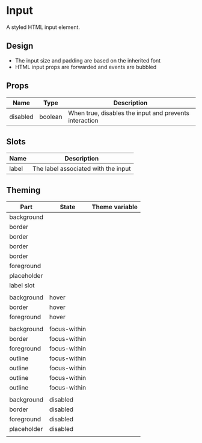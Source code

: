 <script>
    import Example from './InputExample.svelte';
    import ThemePropCard from '../ThemePropCard.svelte';
</script>

# Input

A styled HTML input element.

<Example />

## Design

- The input size and padding are based on the inherited font
- HTML input props are forwarded and events are bubbled

## Props

| Name     | Type    | Description                                            |
| -------- | ------- | ------------------------------------------------------ |
| disabled | boolean | When true, disables the input and prevents interaction |

## Slots

| Name  | Description                         |
| ----- | ----------------------------------- |
| label | The label associated with the input |

## Theming

| Part        | State        | Theme variable                                               |
| ----------- | ------------ | ------------------------------------------------------------ |
| background  |              | <ThemePropCard name='--Input__background-color' />           |
| border      |              | <ThemePropCard name='--Input__border-color' />               |
| border      |              | <ThemePropCard name='--Input__border-radius' />              |
| border      |              | <ThemePropCard name='--Input__border-style' />               |
| border      |              | <ThemePropCard name='--Input__border-width' />               |
| foreground  |              | <ThemePropCard name='--Input__color' />                      |
| placeholder |              | <ThemePropCard name='--Display__color--faint' />             |
| label slot  |              | <ThemePropCard name='--Display__color--subtle' />            |
|             |              |                                                              |
| background  | hover        | <ThemePropCard name='--Input__background-color--hover' />    |
| border      | hover        | <ThemePropCard name='--Input__border-color--hover' />        |
| foreground  | hover        | <ThemePropCard name='--Input__color--hover' />               |
|             |              |                                                              |
| background  | focus-within | <ThemePropCard name='--Input__background-color--focus' />    |
| border      | focus-within | <ThemePropCard name='--Input__border-color--focus' />        |
| foreground  | focus-within | <ThemePropCard name='--Input__color--focus' />               |
| outline     | focus-within | <ThemePropCard name='--Common__outline-color' />             |
| outline     | focus-within | <ThemePropCard name='--Common__outline-offset' />            |
| outline     | focus-within | <ThemePropCard name='--Common__outline-style' />             |
| outline     | focus-within | <ThemePropCard name='--Common__outline-width' />             |
|             |              |                                                              |
| background  | disabled     | <ThemePropCard name='--Input__background-color--disabled' /> |
| border      | disabled     | <ThemePropCard name='--Input__border-color--disabled' />     |
| foreground  | disabled     | <ThemePropCard name='--Input__color--disabled' />            |
| placeholder | disabled     | <ThemePropCard name='--Display__color--disabled' />          |
|             |              |                                                              |

